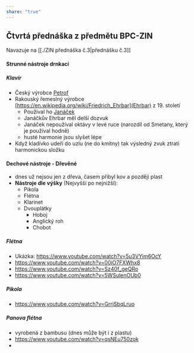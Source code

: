 ```yaml
---
share: "true"
---
```

## Čtvrtá přednáška z předmětu BPC-ZIN
Navazuje na [[./ZIN přednáška č.3|přednášku č.3]]
#### Strunné nástroje drnkací
##### Klavír
- Český výrobce [Petrof](https://en.wikipedia.org/wiki/Petrof)
- Rakouský řemeslný výrobce [https://en.wikipedia.org/wiki/Friedrich_Ehrbar](Ehrbar) z 19. století
	- Používal ho [Janáček](https://cs.wikipedia.org/wiki/Leo%C5%A1_Jan%C3%A1%C4%8Dek)
	- Janáčkův Ehrbar měl delší dozvuk
	- Janáček nepoužíval oktávy v levé ruce (narozdíl od Smetany, který je používal hodně)
	- husté harmonie jsou slyšet lépe
- Když kladívko udeří do uzlu (ne do kmitny) tak výsledný zvuk ztratí harmonickou složku
#### Dechové nástroje - Dřevěné
- dnes už nejsou jen z dřeva, časem přibyl kov a později plast
- **Nástroje dle výšky** (Nejvyšší po nejnižší):
	- Pikola
	- Flétna
	- Klarinet
	- Dvouplátky
		- Hoboj
		- Anglický roh
		- Chobot
##### Flétna
- Ukázka: https://www.youtube.com/watch?v=5u3VYim6OcY
- https://www.youtube.com/watch?v=00iO7FXWhx8
- https://www.youtube.com/watch?v=Sz40f_geQRo
- https://www.youtube.com/watch?v=5WSulenOUb0
##### Pikola
- https://www.youtube.com/watch?v=GrrjSbqLruo
##### Panova flétna
- vyrobená z bambusu (dnes může být i z plastu)
- https://www.youtube.com/watch?v=qsNEu750zok
- 
